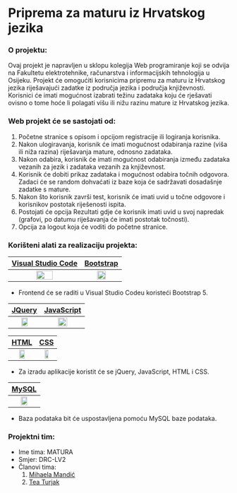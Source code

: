 # Priprema za maturu iz Hrvatskog jezika

### O projektu:
Ovaj projekt je napravljen u sklopu kolegija Web programiranje koji se odvija na Fakultetu elektrotehnike, računarstva i informacijskih tehnologija u Osijeku. 
Projekt će omogućiti korisnicima pripremu za maturu iz Hrvatskog jezika riješavajući zadatke iz područja jezika i područja književnosti.
Korisnici će imati mogućnost izabrati težinu zadataka koju će rješavati ovisno o tome hoće li polagati višu ili nižu razinu mature iz Hrvatskog jezika.

### Web projekt će se sastojati od:
1. Početne stranice s opisom i opcijom registracije ili logiranja korisnika.
2. Nakon ulogiravanja, korisnik će imati mogućnost odabiranja razine (viša ili niža razina) riješavanja mature, odnosno zadataka.
3. Nakon odabira, korisnik će imati mogućnost odabiranja između zadataka vezanih za jezik i zadataka vezanih za književnost.
4. Korisnik će dobiti prikaz zadataka i mogućnost odabira točnih odgovora. Zadaci će se random dohvaćati iz baze koja će sadržavati dosadašnje zadatke s mature.
5. Nakon što korisnik završi test, korisnik će imati uvid u točne odgovore i korisnikov postotak riješenosti ispita.
6. Postojati će opcija Rezultati gdje će korisnik imati uvid u svoj napredak (grafovi, po datumu riješavanja će imati postotak točnosti).
7. Opcija za logout koja će voditi do početne stranice.

### Korišteni alati za realizaciju projekta:

[Visual Studio Code](https://code.visualstudio.com/)           | [Bootstrap](https://getbootstrap.com/)
:----------------------------:|:-------------------------:
<img src="https://code.visualstudio.com/assets/apple-touch-icon.png" width=50% height=50%>  |  <img src="https://cdn.iconscout.com/icon/free/png-256/bootstrap-6-1175203.png" width=50% height=50%>

- Frontend će se raditi u Visual Studio Codeu koristeći Bootstrap 5.

[JQuery](https://jquery.com/)     | [JavaScript](https://www.javascript.com/)
:--------------------------------:|:----------------------------------------------:
<img src="https://www.joykal.com/wp-content/uploads/2019/09/jquery.png" width=50% height=50%>  |  <img src="https://cdn.coderons.com/general/tags/javascript.png" width=50% height=50%>

[HTML](https://developer.mozilla.org/en-US/docs/Web/HTML)     | [CSS](https://developer.mozilla.org/en-US/docs/Web/CSS)
:--------------------------------:|:----------------------------------------------:
<img src="https://w7.pngwing.com/pngs/201/90/png-transparent-logo-html-html5.png" width=50% height=50%>  |  <img src="https://e7.pngegg.com/pngimages/239/228/png-clipart-html-css3-cascading-style-sheets-logo-markup-language-digital-agency-miscellaneous-blue-thumbnail.png" width=50% height=50%>

- Za izradu aplikacije koristit će se jQuery, JavaScript, HTML i CSS.

[MySQL](https://www.mysql.com/)   | 
:--------------------------------:|
<img src="https://cdn.iconscout.com/icon/free/png-256/mysql-3628940-3030165.png" width=50% height=50%>  |

- Baza podataka bit će uspostavljena pomoću MySQL baze podataka.

### Projektni tim:

+ Ime tima: MATURA
+ Smjer: DRC-LV2
+ Članovi tima:
    1. [Mihaela Mandić](https://github.com/mihaelamandic)
    2. [Tea Turjak](https://github.com/TeaTurjak)




